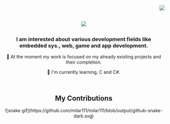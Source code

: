 <img align="right" src="https://komarev.com/ghpvc/?username=milar111&label=Profile%20views&color=0e75b6&style=flat" />

<h1 align="center">
    <img src="https://readme-typing-svg.herokuapp.com/?font=Righteous&size=35&center=true&vCenter=true&width=500&height=70&duration=4000&lines=Hi+There!+👋;+I'm+Daniel+Yordanov!;" />
</h1>

<h3 align="center">I am interested about various development fields like embedded sys., web, game and app development.</h3>

<div align="center">
 🔭 At the moment my work is focused on my already existing projects and their completion.
 
 🌱 I'm currently learning, C and C#.
</div>

<div align="center">
  <br>
  <h2>My Contributions</h2>
  ![snake gif](https://github.com/milar111/milar111/blob/output/github-snake-dark.svg)
  <br/><br/><br/>
</div>
